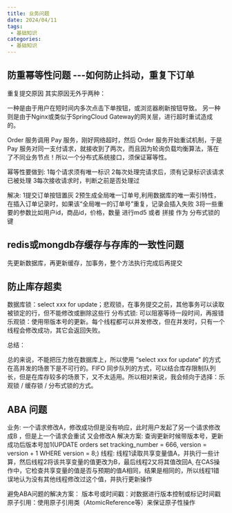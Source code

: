 ```yaml
---
title: 业务问题
date: 2024/04/11
tags:
 - 基础知识
categories:
 - 基础知识
---
```

## 防重幂等性问题  ---如何防止抖动，重复下订单
重复提交原因
其实原因无外乎两种：

一种是由于用户在短时间内多次点击下单按钮，或浏览器刷新按钮导致。
另一种则是由于Nginx或类似于SpringCloud Gateway的网关层，进行超时重试造成的。


Order 服务调用 Pay 服务，刚好网络超时，然后 Order 服务开始重试机制，于是 Pay 服务对同一支付请求，就接收到了两次，而且因为轮询负载均衡算法，落在了不同业务节点！所以一个分布式系统接口，须保证幂等性。

幂等性要做到:
1每个请求须有唯一标识
2每次处理完请求后，须有记录标识该请求已被处理
3每次接收请求时，判断之前是否处理过


解决:
1提交订单按钮置灰
2预生成全局唯一订单号,利用数据库的唯一索引特性，在插入订单记录时，如果该“全局唯一的订单号”重复，记录会插入失败
3将一些重要的参数比如用户id，商品id，价格，数量 进行md5 或者 拼接 作为 分布式锁的 键


## redis或mongdb存缓存与存库的一致性问题
先更新数据库，再更新缓存，加事务，整个方法执行完成后再提交


## 防⽌库存超卖 
数据库锁：select xxx for update；悲观锁，在事务提交之前，其他事务可以读取被锁定的行，但不能修改或删除这些行
分布式锁: 可以阻塞等待一段时间，再报错
乐观锁：使⽤带版本号的更新。每个线程都可以并发修改，但在并发时，只有⼀个线程会修改成功，其它会返回失败。

 
总结：

总的来说，不能把压⼒放在数据库上，所以使⽤ “select xxx for update” 的⽅式在⾼并发的场景下是不可⾏的。FIFO 同步队列的⽅式，可以结合库存限制队列⻓，但是在库存较多的场景下，⼜不太适⽤。所以相对来说，我会倾向于选择：乐观锁 / 缓存锁 / 分布式锁的⽅式。
 


## ABA 问题
业务: 一个请求修改A，修改成功但是没有响应，此时用户发起了另一个请求修改成B ，但是上一个请求会重试 又会修改A    解决方案: 查询更新时候带版本号，更新成功后版本号加1(UPDATE orders set tracking_number = 666, version = version + 1 WHERE version = 8;)
线程: 线程1读取共享变量值A，并执行一些计算，然后线程2将该共享变量的值更改为B，最后线程2又将其值改回A, 在CAS操作中，它检查共享变量的值是否与预期的值A相同，结果是相同的，所以线程1错误地认为没有其他线程修改过这个值，并执行更新操作

 避免ABA问题的解决方案：
 版本号或时间戳：对数据进行版本控制或标记时间戳
 原子引用：使用原子引用类（AtomicReference等）来保证原子性操作
 